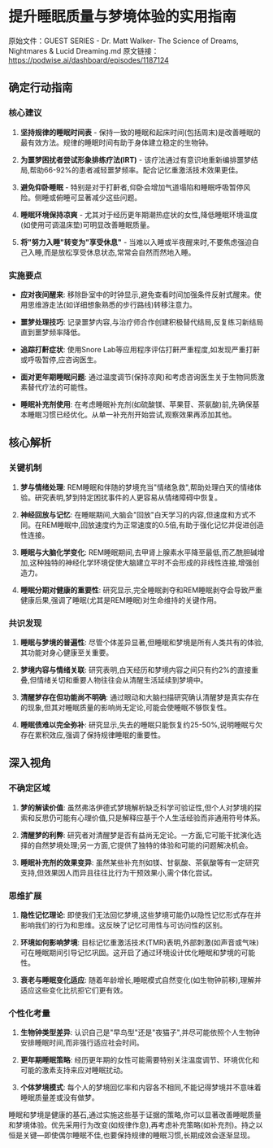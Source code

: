 # 提升睡眠质量与梦境体验的实用指南

原始文件：GUEST SERIES - Dr. Matt Walker- The Science of Dreams, Nightmares & Lucid Dreaming.md
原文链接：https://podwise.ai/dashboard/episodes/1187124

## 确定行动指南

### 核心建议
1. **坚持规律的睡眠时间表** - 保持一致的睡眠和起床时间(包括周末)是改善睡眠的最有效方法。规律的睡眠时间有助于身体建立稳定的生物钟。
   
2. **为噩梦困扰者尝试形象排练疗法(IRT)** - 该疗法通过有意识地重新编排噩梦结局,帮助66-92%的患者减轻噩梦频率。配合记忆重激活技术效果更佳。
   
3. **避免仰卧睡眠** - 特别是对于打鼾者,仰卧会增加气道塌陷和睡眠呼吸暂停风险。侧睡或俯睡可显著减少这些问题。
   
4. **睡眠环境保持凉爽** - 尤其对于经历更年期潮热症状的女性,降低睡眠环境温度(如使用可调温床垫)可明显改善睡眠质量。
   
5. **将"努力入睡"转变为"享受休息"** - 当难以入睡或半夜醒来时,不要焦虑强迫自己入睡,而是放松享受休息状态,常常会自然而然地入睡。

### 实施要点
- **应对夜间醒来**: 移除卧室中的时钟显示,避免查看时间加强条件反射式醒来。使用思维游走法(如详细想象熟悉的步行路线)转移注意力。
  
- **噩梦处理技巧**: 记录噩梦内容,与治疗师合作创建积极替代结局,反复练习新结局直到噩梦频率降低。
  
- **追踪打鼾症状**: 使用Snore Lab等应用程序评估打鼾严重程度,如发现严重打鼾或呼吸暂停,应咨询医生。
  
- **面对更年期睡眠问题**: 通过温度调节(保持凉爽)和考虑咨询医生关于生物同质激素替代疗法的可能性。
  
- **睡眠补充剂使用**: 在考虑睡眠补充剂(如硫酸镁、苹果苷、茶氨酸)前,先确保基本睡眠习惯已经优化。从单一补充剂开始尝试,观察效果再添加其他。

## 核心解析

### 关键机制
1. **梦与情绪处理**: REM睡眠和伴随的梦境充当"情绪急救",帮助处理白天的情绪体验。研究表明,梦到特定困扰事件的人更容易从情绪障碍中恢复。

2. **神经回放与记忆**: 在睡眠期间,大脑会"回放"白天学习的内容,但速度和方式不同。在REM睡眠中,回放速度约为正常速度的0.5倍,有助于强化记忆并促进创造性连接。

3. **睡眠与大脑化学变化**: REM睡眠期间,去甲肾上腺素水平降至最低,而乙酰胆碱增加,这种独特的神经化学环境促使大脑建立平时不会形成的非线性连接,增强创造力。

4. **睡眠分期对健康的重要性**: 研究显示,完全睡眠剥夺和REM睡眠剥夺会导致严重健康后果,强调了睡眠(尤其是REM睡眠)对生命维持的关键作用。

### 共识发现
1. **睡眠与梦境的普遍性**: 尽管个体差异显著,但睡眠和梦境是所有人类共有的体验,其功能对身心健康至关重要。

2. **梦境内容与情绪关联**: 研究表明,白天经历和梦境内容之间只有约2%的直接重叠,但情绪关切和重要人物往往会从清醒生活延续到梦境中。

3. **清醒梦存在但功能尚不明确**: 通过眼动和大脑扫描研究确认清醒梦是真实存在的现象,但其对睡眠质量的影响尚无定论,可能会使睡眠不够恢复性。

4. **睡眠债难以完全弥补**: 研究显示,失去的睡眠只能恢复约25-50%,说明睡眠亏欠存在累积效应,强调了保持规律睡眠的重要性。

## 深入视角

### 不确定区域
1. **梦的解读价值**: 虽然弗洛伊德式梦境解析缺乏科学可验证性,但个人对梦境的探索和反思仍可能有心理价值,只是解释应基于个人生活经验而非通用符号体系。

2. **清醒梦的利弊**: 研究者对清醒梦是否有益尚无定论。一方面,它可能干扰演化选择的自然梦境处理;另一方面,它提供了独特的体验和可能的问题解决机会。

3. **睡眠补充剂的效果变异**: 虽然某些补充剂如镁、甘氨酸、茶氨酸等有一定研究支持,但效果因人而异且往往比行为干预效果小,需个体化尝试。

### 思维扩展
1. **隐性记忆理论**: 即使我们无法回忆梦境,这些梦境可能仍以隐性记忆形式存在并影响我们的行为和思维。这反映了记忆可用性与可访问性的区别。

2. **环境如何影响梦境**: 目标记忆重激活技术(TMR)表明,外部刺激(如声音或气味)可在睡眠期间引导记忆巩固。这开启了通过环境设计优化睡眠和梦境的可能性。

3. **衰老与睡眠变化适应**: 随着年龄增长,睡眠模式自然变化(如生物钟前移),理解并适应这些变化比抗拒它们更有效。

### 个性化考量
1. **生物钟类型差异**: 认识自己是"早鸟型"还是"夜猫子",并尽可能依照个人生物钟安排睡眠时间,而非强行适应社会时间。

2. **更年期睡眠策略**: 经历更年期的女性可能需要特别关注温度调节、环境优化和可能的激素支持来应对睡眠扰动。

3. **个体梦境模式**: 每个人的梦境回忆率和内容各不相同,不能记得梦境并不意味着睡眠质量差或没有做梦。

睡眠和梦境是健康的基石,通过实施这些基于证据的策略,你可以显著改善睡眠质量和梦境体验。优先采用行为改变(如规律作息),再考虑补充策略(如补充剂)。持之以恒是关键—即使偶尔睡眠不佳,也要保持规律的睡眠习惯,长期成效会逐渐显现。
